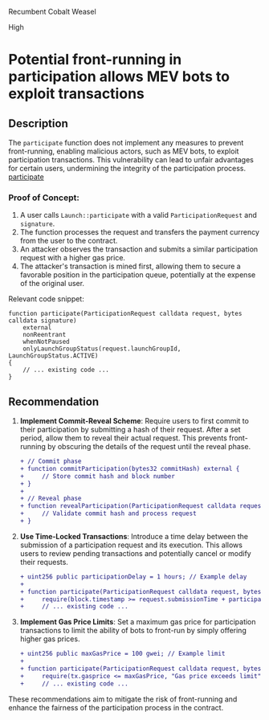 Recumbent Cobalt Weasel

High

# Potential front-running in participation allows MEV bots to exploit transactions

## Description

The `participate` function does not implement any measures to prevent front-running, enabling malicious actors, such as MEV bots, to exploit participation transactions. This vulnerability can lead to unfair advantages for certain users, undermining the integrity of the participation process.
[participate](https://github.com/sherlock-audit/2025-02-rova/blob/main/rova-contracts/src/Launch.sol#L215)

### Proof of Concept:

1. A user calls `Launch::participate` with a valid `ParticipationRequest` and `signature`.
2. The function processes the request and transfers the payment currency from the user to the contract.
3. An attacker observes the transaction and submits a similar participation request with a higher gas price.
4. The attacker's transaction is mined first, allowing them to secure a favorable position in the participation queue, potentially at the expense of the original user.

Relevant code snippet:

```solidity
function participate(ParticipationRequest calldata request, bytes calldata signature)
    external
    nonReentrant
    whenNotPaused
    onlyLaunchGroupStatus(request.launchGroupId, LaunchGroupStatus.ACTIVE)
{
    // ... existing code ...
}
```

## Recommendation

1. **Implement Commit-Reveal Scheme**: Require users to first commit to their participation by submitting a hash of their request. After a set period, allow them to reveal their actual request. This prevents front-running by obscuring the details of the request until the reveal phase.

   ```diff
   + // Commit phase
   + function commitParticipation(bytes32 commitHash) external {
   +     // Store commit hash and block number
   + }
   +
   + // Reveal phase
   + function revealParticipation(ParticipationRequest calldata request, bytes calldata signature) external {
   +     // Validate commit hash and process request
   + }
   ```

2. **Use Time-Locked Transactions**: Introduce a time delay between the submission of a participation request and its execution. This allows users to review pending transactions and potentially cancel or modify their requests.

   ```diff
   + uint256 public participationDelay = 1 hours; // Example delay
   +
   + function participate(ParticipationRequest calldata request, bytes calldata signature) external {
   +     require(block.timestamp >= request.submissionTime + participationDelay, "Participation not yet executable");
   +     // ... existing code ...
   ```

3. **Implement Gas Price Limits**: Set a maximum gas price for participation transactions to limit the ability of bots to front-run by simply offering higher gas prices.
   ```diff
   + uint256 public maxGasPrice = 100 gwei; // Example limit
   +
   + function participate(ParticipationRequest calldata request, bytes calldata signature) external {
   +     require(tx.gasprice <= maxGasPrice, "Gas price exceeds limit");
   +     // ... existing code ...
   ```

These recommendations aim to mitigate the risk of front-running and enhance the fairness of the participation process in the contract.
